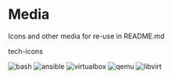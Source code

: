 # Media

Icons and other media for re-use in README.md

tech-icons

![bash](https://github.com/k-willowhawk/media/tech-icons/bash.jpg?raw=true)
![ansible](https://github.com/k-willowhawk/media/tech-icons/anisble.jpg?raw=true)
![virtualbox](https://github.com/k-willowhawk/media/tech-icons/virtualbox.png=?true)
![qemu](../tech-icons/qemu.jpg=?true)
![libvirt](../tech-icons/libvirt.png=?true)
